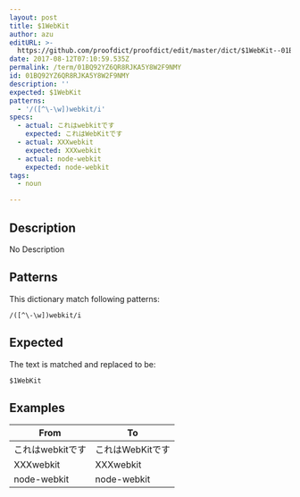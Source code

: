 ```yaml
---
layout: post
title: $1WebKit
author: azu
editURL: >-
  https://github.com/proofdict/proofdict/edit/master/dict/$1WebKit--01BQ92YZ6QR8RJKA5Y8W2F9NMY.yml
date: 2017-08-12T07:10:59.535Z
permalink: /term/01BQ92YZ6QR8RJKA5Y8W2F9NMY
id: 01BQ92YZ6QR8RJKA5Y8W2F9NMY
description: ''
expected: $1WebKit
patterns:
  - '/([^\-\w])webkit/i'
specs:
  - actual: これはwebkitです
    expected: これはWebKitです
  - actual: XXXwebkit
    expected: XXXwebkit
  - actual: node-webkit
    expected: node-webkit
tags:
  - noun

---
```


## Description

No Description 

## Patterns

This dictionary match following patterns:

    /([^\-\w])webkit/i

## Expected

The text is matched and replaced to be:

    $1WebKit

## Examples

| From        | To          |
| ----------- | ----------- |
| これはwebkitです | これはWebKitです |
| XXXwebkit   | XXXwebkit   |
| node-webkit | node-webkit |
